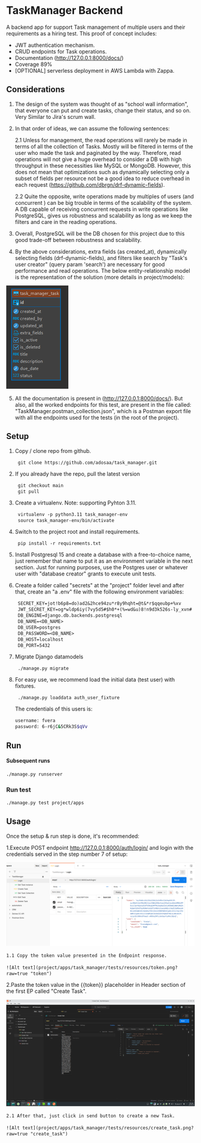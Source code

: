 # TaskManager Backend

A backend app for support Task management of multiple users and their requirements as a hiring test. This proof of concept includes:

* JWT authentication mechanism.
* CRUD endpoints for Task operations.
* Documentation (<http://127.0.0.1:8000/docs/>)
* Coverage 89%
* [OPTIONAL] serverless deployment in AWS Lambda with Zappa.

## Considerations

1. The design of the system was thought of as "school wall information", that everyone can put and create tasks, change their status, and so on. Very Similar to Jira's scrum wall.
2. In that order of ideas, we can assume the following sentences:

    2.1 Unless for management, the read operations will rarely be made in terms of all the collection of Tasks. Mostly will be filtered in terms of the user who made the task and paginated by the way. Therefore, read operations will not give a huge overhead to consider a DB with high throughput in these necessities like MySQL or MongoDB. However, this does not mean that optimizations such as dynamically selecting only a subset of fields per resource not be a good idea to reduce overhead in each request (<https://github.com/dbrgn/drf-dynamic-fields>).

    2.2 Quite the opposite, write operations made by multiples of users (and concurrent ) can be big trouble in terms of the scalability of the system. A DB capable of receiving concurrent requests in write operations like PostgreSQL, gives us robustness and scalability as long as we keep the filters and care in the reading operations.

3. Overall, PostgreSQL will be the DB chosen for this project due to this good trade-off between robustness and scalability.

4. By the above considerations, extra fields (as created_at), dynamically selecting fields (drf-dynamic-fields), and filters like search by "Task's user creator" (query param 'search') are necessary for good performance and read operations. The below entity-relationship model is the representation of the solution (more details in project/models):

  ![Alt text](project/apps/task_manager/tests/resources/model.png?raw=true "entity-relationship-model")

5. All the documentation is present in (<http://127.0.0.1:8000/docs/>). But also, all the worked endpoints for this test, are present in the file called: "TaskManager.postman_collection.json", which is a Postman export file with all the endpoints used for the tests (in the root of the project).

## Setup

1. Copy / clone repo from github.

        git clone https://github.com/adosaa/task_manager.git

2. If you already have the repo, pull the latest version

        git checkout main
        git pull

3. Create a virtualenv. Note: supporting Pyhton 3.11.

        virtualenv -p python3.11 task_manager-env
        source task_manager-env/bin/activate

4. Switch to the project root and install requirements.

        pip install -r requirements.txt

5. Install Postgresql 15 and create a database with a free-to-choice name, just remember that name to put it as an environment variable in the next section. Just for running purposes, use the Postgres user or whatever user with  "database creator" grants to execute unit tests.

6. Create a folder called "secrets" at the "project" folder level and after that, create an "a .env" file with the following environment variables:

        SECRET_KEY=jot!b6p8=do)ad2&2hce94zu*r8y9hqht=@t&*r$qqeubp+%xv
        JWT_SECRET_KEY=og*wldp6iy(7vy5d5#$h0*+(%=wd&u)8!n9d3k526s-ly_xvn#
        DB_ENGINE=django.db.backends.postgresql
        DB_NAME=<DB_NAME>
        DB_USER=postgres
        DB_PASSWORD=<DB_NAME>
        DB_HOST=localhost
        DB_PORT=5432

6. Migrate Django datamodels

        ./manage.py migrate

7. For easy use, we recommend load the initial data (test user) with fixtures.

        ./manage.py loaddata auth_user_fixture

    The credentials of this users is:

    ```bash
    username: fvera
    password: 6-r6jC&5CRk3S$qVv
    ```

## Run

#### Subsequent runs

```bash
./manage.py runserver
```

### Run test

```bash
./manage.py test project/apps
```

## Usage

Once the setup & run step is done, it's recommended:

1.Execute POST endpoint <http://127.0.0.1:8000/auth/login/> and login with the credentials served in the step number 7 of setup:

![Alt text](project/apps/task_manager/tests/resources/login.png?raw=true "login")

    1.1 Copy the token value presented in the Endpoint response.

    ![Alt text](project/apps/task_manager/tests/resources/token.png?raw=true "token")

2.Paste the token value in the {{token}} placeholder in Header section of the first EP called "Create Task".

![Alt text](project/apps/task_manager/tests/resources/replaced_placeholder.png?raw=true "replaced_placeholder")

    2.1 After that, just click in send button to create a new Task.

    ![Alt text](project/apps/task_manager/tests/resources/create_task.png?raw=true "create_task")

